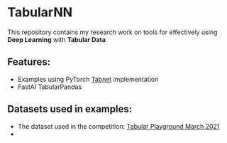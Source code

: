 # TabularNN
This repository contains my research work on tools for effectively using **Deep Learning** with **Tabular Data**

## Features:
* Examples using PyTorch [Tabnet](https://github.com/dreamquark-ai/tabnet) implementation
* FastAI TabularPandas

## Datasets used in examples:
* The dataset used in the competition: [Tabular Playground March 2021](https://www.kaggle.com/c/tabular-playground-series-mar-2021)
*

